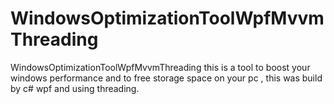 # WindowsOptimizationToolWpfMvvmThreading
WindowsOptimizationToolWpfMvvmThreading this is a tool to boost your windows performance and to free storage space on your pc , this was build by c# wpf and using threading. 
